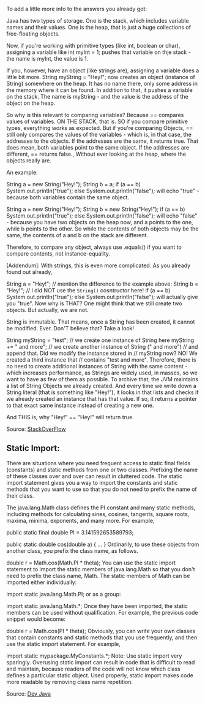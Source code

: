 To add a little more info to the answers you already got:

Java has two types of storage. One is the stack, which includes variable names and their values. One is the heap, that is just a huge collections of free-floating objects.

Now, if you're working with primitive types (like int, boolean or char), assigning a variable like
int myInt = 1;
pushes that variable on thje stack - the name is myInt, the value is 1.

If you, however, have an object (like strings are), assigning a variable does a little bit more.
String myString = "Hey!";
now creates an object (instance of String) somewhere on the heap. It has no name there, only some address in the memory where it can be found.
In addition to that, it pushes a variable on the stack. The name is myString - and the value is the address of the object on the heap.

So why is this relevant to comparing variables? Because == compares values of variables. ON THE STACK, that is. SO if you compare primitive types, everything works as expected. But if you're comparing Objects, == still only compares the values of the variables - which is, in that case, the addresses to the objects. If the addresses are the same, it returns true. That does mean, both variables point to the same object. If the addresses are different, == returns false., Without ever looking at the heap, where the objects really are.

An example:

String a = new String("Hey!");
String b = a;
if (a == b) System.out.println("true");
else System.out.println("false");
will echo "true" - because both variables contain the same object.

String a = new String("Hey!");
String b = new String("Hey!");
if (a == b) System.out.println("true");
else System.out.println("false");
will echo "false" - because you have two objects on the heap now, and a points to the one, while b points to the other. So while the contents of both objects may be the same, the contents of a and b on the stack are different.

Therefore, to compare any object, always use .equals() if you want to compare contents, not instance-equality.

[Addendum]: With strings, this is even more complicated. As you already found out already,

String a = "Hey!"; // mention the difference to the example above:
String b = "Hey!"; // I did NOT use the `String()` cosntructor here!
if (a == b) System.out.println("true");
else System.out.println("false");
will actually give you "true". Now why is THAT? One might think that we still create two objects. But actually, we are not.

String is immutable. That means, once a String has been created, it cannot be modified. Ever. Don'T believe that? Take a look!

String myString = "test"; // we create one instance of String here
myString += " and more"; // we create another instance of String (" and more")
                         // and append that. Did we modify the instance stored in
                         // myString now? NO! We created a third instance that
                         // contains "test and more".
Therefore, there is no need to create additional instances of String with the same content - which increases performance, as Strings are widely used, in masses, so we want to have as few of them as possible. To archive that, the JVM maintains a list of String Objects we already created. And every time we write down a String literal (that is something like "Hey!"), it looks in that lists and checks if we already created an instance that has that value. If so, it returns a pointer to that exact same instance instead of creating a new one.

And THIS is, why "Hey!" == "Hey!" will return true.

Source: [StackOverFlow](http://stackoverflow.com/a/19966154/2284641)

## Static Import:

There are situations where you need frequent access to static final fields (constants) and static methods from one or two classes. Prefixing the name of these classes over and over can result in cluttered code. The static import statement gives you a way to import the constants and static methods that you want to use so that you do not need to prefix the name of their class.

The java.lang.Math class defines the PI constant and many static methods, including methods for calculating sines, cosines, tangents, square roots, maxima, minima, exponents, and many more. For example,

public static final double PI = 3.141592653589793;

public static double cos(double a) {
    ...
}
Ordinarily, to use these objects from another class, you prefix the class name, as follows.

double r = Math.cos(Math.PI * theta);
You can use the static import statement to import the static members of java.lang.Math so that you don't need to prefix the class name, Math. The static members of Math can be imported either individually:

import static java.lang.Math.PI;
or as a group:

import static java.lang.Math.*;
Once they have been imported, the static members can be used without qualification. For example, the previous code snippet would become:

double r = Math.cos(PI * theta);
Obviously, you can write your own classes that contain constants and static methods that you use frequently, and then use the static import statement. For example,

import static mypackage.MyConstants.*;
Note: Use static import very sparingly. Overusing static import can result in code that is difficult to read and maintain, because readers of the code will not know which class defines a particular static object. Used properly, static import makes code more readable by removing class name repetition.

Source: [Dev Java](https://dev.java/learn/packages/#:~:text=Copy-,The%20Static%20Import%20Statement,-There%20are%20situations)
